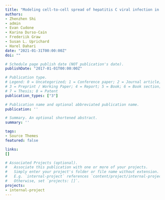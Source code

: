 ```yaml
---
title: "Modeling cell-to-cell spread of hepatitis C viral infection in vitro using agent-based modeling approach"
authors:
- Zhenzhen Shi
- admin
- Evan Cudone
- Karina Durso-Cain
- Frederiik Graw
- Susan L. Uprichard
- Harel Dahari
date: "2021-01-31T00:00:00Z"
doi: ""

# Schedule page publish date (NOT publication's date).
publishDate: "2017-01-01T00:00:00Z"

# Publication type.
# Legend: 0 = Uncategorized; 1 = Conference paper; 2 = Journal article;
# 3 = Preprint / Working Paper; 4 = Report; 5 = Book; 6 = Book section;
# 7 = Thesis; 8 = Patent
publication_types: ["3"]

# Publication name and optional abbreviated publication name.
publication: ''

# Summary. An optional shortened abstract.
summary: ''

tags:
- Source Themes
featured: false

links:
[]

# Associated Projects (optional).
#   Associate this publication with one or more of your projects.
#   Simply enter your project's folder or file name without extension.
#   E.g. `internal-project` references `content/project/internal-project/index.md`.
#   Otherwise, set `projects: []`.
projects:
- internal-project
---
```

